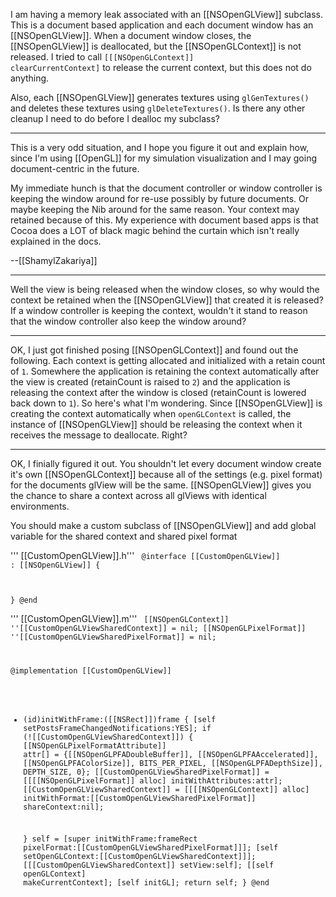 I am having a memory leak associated with an [[NSOpenGLView]] subclass. This is a document based application and each document window has an [[NSOpenGLView]]. When a document window closes, the [[NSOpenGLView]] is deallocated, but the [[NSOpenGLContext]] is not released. I tried to call <code>[[[NSOpenGLContext]] clearCurrentContext]</code> to release the current context, but this does not do anything.

Also, each [[NSOpenGLView]] generates textures using <code>glGenTextures()</code> and deletes these textures using <code>glDeleteTextures()</code>. Is there any other cleanup I need to do before I dealloc my subclass?

----

This is a very odd situation, and I hope you figure it out and explain how, since I'm using [[OpenGL]] for my simulation visualization and I may going document-centric in the future.

My immediate hunch is that the document controller or window controller is keeping the window around for re-use possibly by future documents. Or maybe keeping the Nib around for the same reason. Your context may retained because of this. My experience with document based apps is that Cocoa does a LOT of black magic behind the curtain which isn't really explained in the docs.

--[[ShamylZakariya]]

----

Well the view is being released when the window closes, so why would the context be retained when the [[NSOpenGLView]] that created it is released? If a window controller is keeping the context, wouldn't it stand to reason that the window controller also keep the window around?

----

OK, I just got finished posing [[NSOpenGLContext]] and found out the following. Each context is getting allocated and initialized with a retain count of <code>1</code>. Somewhere the application is retaining the context automatically after the view is created (retainCount is raised to <code>2</code>) and the application is releasing the context after the window is closed (retainCount is lowered back down to <code>1</code>). So here's what I'm wondering. Since [[NSOpenGLView]] is creating the context automatically when <code>openGLContext</code> is called, the instance of [[NSOpenGLView]] should be releasing the context when it receives the message to deallocate. Right?


----

OK, I finially figured it out. You shouldn't let every document window create it's own [[NSOpenGLContext]] because all of the settings (e.g. pixel format) for the documents glView will be the same. [[NSOpenGLView]] gives you the chance to share a context across all glViews with identical environments. 

You should make a custom subclass of [[NSOpenGLView]] and add global variable for the shared context and shared pixel format

''' [[CustomOpenGLView]].h'''
<code>
@interface [[CustomOpenGLView]] : [[NSOpenGLView]] {

}
@end
</code>

''' [[CustomOpenGLView]].m'''
<code>
[[NSOpenGLContext]] ''[[CustomOpenGLViewSharedContext]] = nil;
[[NSOpenGLPixelFormat]] ''[[CustomOpenGLViewSharedPixelFormat]] = nil;
 
@implementation [[CustomOpenGLView]]

- (id)initWithFrame:([[NSRect]])frame {
    [self setPostsFrameChangedNotifications:YES];
    if (![[CustomOpenGLViewSharedContext]]) {
        [[NSOpenGLPixelFormatAttribute]] attr[] =  {[[NSOpenGLPFADoubleBuffer]], [[NSOpenGLPFAAccelerated]],
                                                [[NSOpenGLPFAColorSize]], BITS_PER_PIXEL, 
                                                [[NSOpenGLPFADepthSize]], DEPTH_SIZE, 0};
        [[CustomOpenGLViewSharedPixelFormat]] = [[[[NSOpenGLPixelFormat]] alloc] initWithAttributes:attr];
        [[CustomOpenGLViewSharedContext]] = [[[[NSOpenGLContext]] alloc] 
                                                initWithFormat:[[CustomOpenGLViewSharedPixelFormat]] 
                                                shareContext:nil];

    }
    self = [super initWithFrame:frameRect pixelFormat:[[CustomOpenGLViewSharedPixelFormat]]];
    [self setOpenGLContext:[[CustomOpenGLViewSharedContext]]];
    [[[CustomOpenGLViewSharedContext]] setView:self];
    [[self openGLContext] makeCurrentContext];
    [self initGL];
    return self;
}
@end
</code>